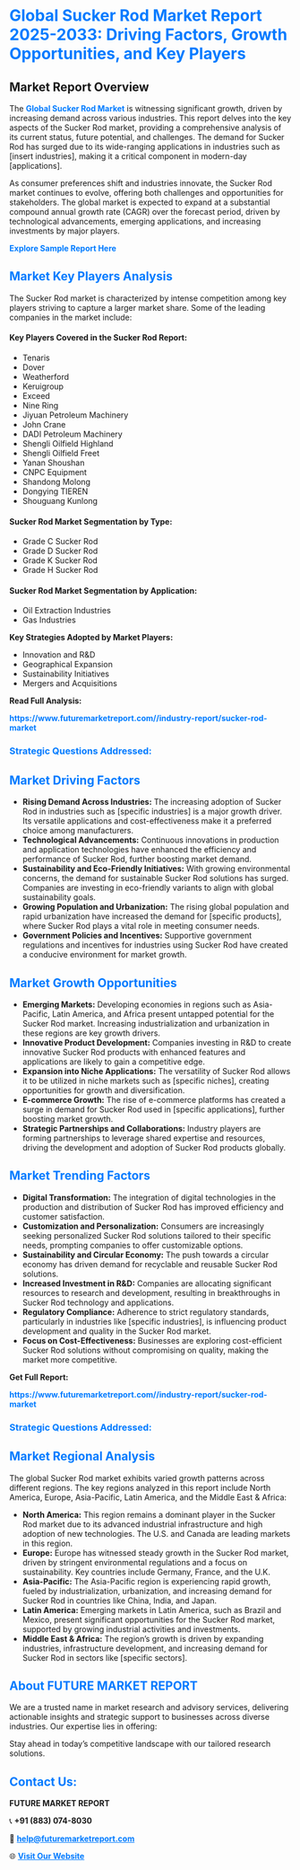 <h1 style="color: #007BFF;">Global Sucker Rod Market Report 2025-2033: Driving Factors, Growth Opportunities, and Key Players</h1>

<section id="overview">
<h2>Market Report Overview</h2>
<p>The <a href="https://www.futuremarketreport.com//industry-report/sucker-rod-market" style="color: #007BFF; text-decoration: none;"><strong>Global Sucker Rod Market</strong></a> is witnessing significant growth, driven by increasing demand across various industries. This report delves into the key aspects of the Sucker Rod market, providing a comprehensive analysis of its current status, future potential, and challenges. The demand for Sucker Rod has surged due to its wide-ranging applications in industries such as [insert industries], making it a critical component in modern-day [applications].</p>
<p>As consumer preferences shift and industries innovate, the Sucker Rod market continues to evolve, offering both challenges and opportunities for stakeholders. The global market is expected to expand at a substantial compound annual growth rate (CAGR) over the forecast period, driven by technological advancements, emerging applications, and increasing investments by major players.</p>
</section>

<section id="overview">
<p><a href="https://www.futuremarketreport.com//request-sample/reportId=88573" style="color: #007BFF; text-decoration: none;"><strong>Explore Sample Report Here</strong></a></p>
</section>

<section id="key-players">
<h2 style="color: #007BFF;">Market Key Players Analysis</h2>
<p>The Sucker Rod market is characterized by intense competition among key players striving to capture a larger market share. Some of the leading companies in the market include:</p>
<h4>Key Players Covered in the Sucker Rod Report:</h4>
<ul><li>Tenaris</li><li>Dover</li><li>Weatherford</li><li>Keruigroup</li><li>Exceed</li><li>Nine Ring</li><li>Jiyuan Petroleum Machinery</li><li>John Crane</li><li>DADI Petroleum Machinery</li><li>Shengli Oilfield Highland</li><li>Shengli Oilfield Freet</li><li>Yanan Shoushan</li><li>CNPC Equipment</li><li>Shandong Molong</li><li>Dongying TIEREN</li><li>Shouguang Kunlong</li></ul>
<h4>Sucker Rod Market Segmentation by Type:</h4>
<ul><li>Grade C Sucker Rod</li><li>Grade D Sucker Rod</li><li>Grade K Sucker Rod</li><li>Grade H Sucker Rod</li></ul>

<h4>Sucker Rod Market Segmentation by Application:</h4>
<ul><li>Oil Extraction Industries</li><li>Gas Industries</li></ul>
<p><strong>Key Strategies Adopted by Market Players:</strong></p>
<ul>
<li>Innovation and R&D</li>
<li>Geographical Expansion</li>
<li>Sustainability Initiatives</li>
<li>Mergers and Acquisitions</li>
</ul>
</section>

<section>
<p><strong>Read Full Analysis: </strong></p><a href="https://www.futuremarketreport.com//industry-report/sucker-rod-market" style="color: #007BFF; text-decoration: none;"><strong>https://www.futuremarketreport.com//industry-report/sucker-rod-market</strong></a>
<h3 style="color: #007BFF;">Strategic Questions Addressed:</h3>
</section>

<section id="driving-factors">
<h2 style="color: #007BFF;">Market Driving Factors</h2>
<ul>
<li><strong>Rising Demand Across Industries:</strong> The increasing adoption of Sucker Rod in industries such as [specific industries] is a major growth driver. Its versatile applications and cost-effectiveness make it a preferred choice among manufacturers.</li>
<li><strong>Technological Advancements:</strong> Continuous innovations in production and application technologies have enhanced the efficiency and performance of Sucker Rod, further boosting market demand.</li>
<li><strong>Sustainability and Eco-Friendly Initiatives:</strong> With growing environmental concerns, the demand for sustainable Sucker Rod solutions has surged. Companies are investing in eco-friendly variants to align with global sustainability goals.</li>
<li><strong>Growing Population and Urbanization:</strong> The rising global population and rapid urbanization have increased the demand for [specific products], where Sucker Rod plays a vital role in meeting consumer needs.</li>
<li><strong>Government Policies and Incentives:</strong> Supportive government regulations and incentives for industries using Sucker Rod have created a conducive environment for market growth.</li>
</ul>
</section>

<section id="growth-opportunities">
<h2 style="color: #007BFF;">Market Growth Opportunities</h2>
<ul>
<li><strong>Emerging Markets:</strong> Developing economies in regions such as Asia-Pacific, Latin America, and Africa present untapped potential for the Sucker Rod market. Increasing industrialization and urbanization in these regions are key growth drivers.</li>
<li><strong>Innovative Product Development:</strong> Companies investing in R&D to create innovative Sucker Rod products with enhanced features and applications are likely to gain a competitive edge.</li>
<li><strong>Expansion into Niche Applications:</strong> The versatility of Sucker Rod allows it to be utilized in niche markets such as [specific niches], creating opportunities for growth and diversification.</li>
<li><strong>E-commerce Growth:</strong> The rise of e-commerce platforms has created a surge in demand for Sucker Rod used in [specific applications], further boosting market growth.</li>
<li><strong>Strategic Partnerships and Collaborations:</strong> Industry players are forming partnerships to leverage shared expertise and resources, driving the development and adoption of Sucker Rod products globally.</li>
</ul>
</section>

<section id="trending-factors">
<h2 style="color: #007BFF;">Market Trending Factors</h2>
<ul>
<li><strong>Digital Transformation:</strong> The integration of digital technologies in the production and distribution of Sucker Rod has improved efficiency and customer satisfaction.</li>
<li><strong>Customization and Personalization:</strong> Consumers are increasingly seeking personalized Sucker Rod solutions tailored to their specific needs, prompting companies to offer customizable options.</li>
<li><strong>Sustainability and Circular Economy:</strong> The push towards a circular economy has driven demand for recyclable and reusable Sucker Rod solutions.</li>
<li><strong>Increased Investment in R&D:</strong> Companies are allocating significant resources to research and development, resulting in breakthroughs in Sucker Rod technology and applications.</li>
<li><strong>Regulatory Compliance:</strong> Adherence to strict regulatory standards, particularly in industries like [specific industries], is influencing product development and quality in the Sucker Rod market.</li>
<li><strong>Focus on Cost-Effectiveness:</strong> Businesses are exploring cost-efficient Sucker Rod solutions without compromising on quality, making the market more competitive.</li>
</ul>
</section>

<section>
<p><strong>Get Full Report: </strong></p><a href="https://www.futuremarketreport.com//industry-report/sucker-rod-market" style="color: #007BFF; text-decoration: none;"><strong>https://www.futuremarketreport.com//industry-report/sucker-rod-market</strong></a>
<h3 style="color: #007BFF;">Strategic Questions Addressed:</h3>
</section>


<section id="regional-analysis">
<h2 style="color: #007BFF;">Market Regional Analysis</h2>
<p>The global Sucker Rod market exhibits varied growth patterns across different regions. The key regions analyzed in this report include North America, Europe, Asia-Pacific, Latin America, and the Middle East & Africa:</p>
<ul>
<li><strong>North America:</strong> This region remains a dominant player in the Sucker Rod market due to its advanced industrial infrastructure and high adoption of new technologies. The U.S. and Canada are leading markets in this region.</li>
<li><strong>Europe:</strong> Europe has witnessed steady growth in the Sucker Rod market, driven by stringent environmental regulations and a focus on sustainability. Key countries include Germany, France, and the U.K.</li>
<li><strong>Asia-Pacific:</strong> The Asia-Pacific region is experiencing rapid growth, fueled by industrialization, urbanization, and increasing demand for Sucker Rod in countries like China, India, and Japan.</li>
<li><strong>Latin America:</strong> Emerging markets in Latin America, such as Brazil and Mexico, present significant opportunities for the Sucker Rod market, supported by growing industrial activities and investments.</li>
<li><strong>Middle East & Africa:</strong> The region’s growth is driven by expanding industries, infrastructure development, and increasing demand for Sucker Rod in sectors like [specific sectors].</li>
</ul>
</section>

<footer>
<h2 style="color: #007BFF;">About FUTURE MARKET REPORT</h2>
<p>We are a trusted name in market research and advisory services, delivering actionable insights and strategic support to businesses across diverse industries. Our expertise lies in offering:</p>

<p>Stay ahead in today’s competitive landscape with our tailored research solutions.</p>

<h2 style="color: #007BFF;">Contact Us:</h2>
<p><strong>FUTURE MARKET REPORT</strong></p>
<p>📞 <strong>+91 (883) 074-8030</strong></p>
<p>📧 <strong><a href="mailto:help@futuremarketreport.com" style="color: #007BFF;">help@futuremarketreport.com</a></strong></p>
<p>🌐 <strong><a href="https://www.futuremarketreport.com/" style="color: #007BFF;">Visit Our Website</a></strong></p>
</footer>